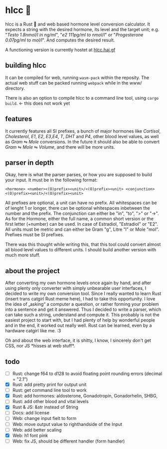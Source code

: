 # hlcc :syringe:

hlcc is a Rust :crab: and web based hormone level conversion calculator. It expects a string with the desired hormone, its level and the target unit; e.g. "*Testo 1.8nmol/l in ng/ml*", "*e2 111pg/ml to nmol/l*" or "*Progesterone 0.07pg/ml to mol/l*". And computes the desired result.

A functioning version is currently hostet at [hlcc.haj.gf](https://hlcc.haj.gf)

## building hlcc

It can be compiled for web, running `wasm-pack` within the reposity. The actual web stuff can be packed running `webpack` while in the www/ directory.

There is also an option to compile hlcc to a command line tool, using `cargo build`. ← this does not work yet

## features

It currently features all SI prefixes, a bunch of major hormones like *Cortisol*, *Cholesterol*, *E1*, *E2*, *E3*,*E4*, *T*, *DHT* and *P4*, other blood level values, as well as *Gram* ⇋ *Mole* conversions. In the future it should also be able to convert *Gram* ⇋ *Mole* ⇋ *Volume*, and there will be more units.

## parser in depth

Okay, here is what the parser parses, or how you are supposed to build your input. It must be in the following format:

`<hormone> <number><(O)prefix><unit>/<(O)prefix><unit> <conjunction> <(O)prefix><unit>/<(O)prefix><unit>`

All prefixes are optional, a unit can have no prefix. All whitespaces can be of lenght 1 or longer, there can be optional whitespaces inbetween the number and the prefix. The conjunction can either be "in", "to", ">" or "->". As for the Hormone, either the full name, a common short version or the first letter (+number) can be used. In case of Estradiol, "Estradiol" or "E2". All units must be metric and can either be Gram "g", Litre "l" or Mole "mol". Prefixes must be SI prefixes.

There was this thought while writing this, that this tool could convert almost all blood level values to different units. I should build another version with much more stuff.

## about the project

After converting my own hormone levels once again by hand, and after using plenty only converter with simply unbearable user interfaces, I decided to write my own conversion tool. Since I really wanted to learn Rust (insert trans catgirl Rust meme here), I had to take this opportunity. I love the idea of „asking“ a computer a question, or rather forming your problem into a sentence and get it answered. Thus I decided to write a parser, which can take such a string, understand and compute it. This probably is not the easiest project to start with, but I had plenty of help by wonderful people and in the end, it worked out really well. Rust can be learned, even by a hardware catgirl like me. :3

Oh and about the web interface, it is shitty, I know, I sincerely don't get CSS, nor JS \*hisses at web stuff\*.

## todo

 - [ ] Rust: change f64 to d128 to avoid floating point rounding errors (decimal = "2.1")
 - [x] Rust: add pretty print for output unit
 - [ ] Rust: get command line tool to work
 - [x] Rust: add hormones: aldosterone, Gonadotropin, Gonadorhelin, SHBG,
 - [ ] Rust: add other blood and vital levels
 - [x] Rust & JS: &str instead of String
 - [ ] Docs: add license
 - [ ] Web: change input fielt to form
 - [ ] Web: move output value to righthandside of the Input
 - [ ] Web: add better scaling
 - [x] Web: h1 font pink
 - [ ] Web: fix JS, should be different handler (form handler)
